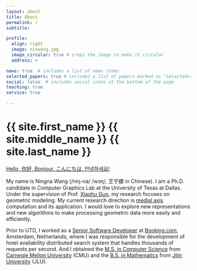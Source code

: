 ```yaml
---
layout: about
title: About
permalink: /
subtitle: 

profile:
  align: right
  image: ninwang.jpg
  image_circular: true # crops the image to make it circular
  address: >

news: true  # includes a list of news items
selected_papers: true # includes a list of papers marked as "selected={true}"
social: false  # includes social icons at the bottom of the page
teaching: true
service: true

---
```

<h1 class="post-title">
  <span class="font-weight-bold">{{ site.first_name }}</span> {{ site.middle_name }}
  {{ site.last_name }} 
</h1>

<a href='#'>Hello, 你好, Bonjour, こんにちは, 안녕하세요!</a>
 
My name is Ningna Wang (/niŋ-na/ /wɔŋ/, 王宁娜 in Chinese). I am a Ph.D. candidate in Computer Graphics Lab at the University of Texas at Dallas. Under the supervision of Prof. [Xiaohu Guo](https://personal.utdallas.edu/~xguo/), my research focuses on geometric modeling. My current research direction is [medial axis](https://en.wikipedia.org/wiki/Medial_axis) computation and its application. I would love to explore new representations and new algorithms to make processing geometric data more easily and efficiently. 

<!-- My work seeks new algorithms and new representations to make computing with geometric data easy, efficient, and reliable. -->

<!-- I would love to explore more applications of triangle meshes and tetrahedral meshes. -->

Prior to UTD, I worked as a [Senior Software Developer](https://careers.booking.com/teams/engineering/) at [Booking.com](https://www.booking.com/), Amsterdam, Netherlands, where I was responsible for the development of hotel availability distributed search system that handles thousands of requests per second. And I obtained the [M.S. in Computer Science](https://www.lti.cs.cmu.edu/) from [Carnegie Mellon University](https://www.cmu.edu/) (CMU) and the [B.S. in Mathematics](https://math.jlu.edu.cn/English/About_Us/Introduction.htm) from [Jilin University](https://math.jlu.edu.cn/English/Home.htm) (JLU).


<!-- **I am seeking for an internship opportunity in 2023/2024 ([CV](https://ningnawang.github.io/assets/pdf/cv_ningnawang.pdf), <a href="mailto:{{ site.email | encode_email }}" title="email">Email</a>)**
 -->



<!-- My Chinese name is 王宁娜. The closest pronunciation of my name in English is /niŋ-na/ /wɔŋ/.) -->


<!-- Write your biography here. Tell the world about yourself. Link to your favorite [subreddit](http://reddit.com). You can put a picture in, too. The code is already in, just name your picture `prof_pic.jpg` and put it in the `img/` folder.

Put your address / P.O. box / other info right below your picture. You can also disable any these elements by editing `profile` property of the YAML header of your `_pages/about.md`. Edit `_bibliography/papers.bib` and Jekyll will render your [publications page](/al-folio/publications/) automatically.

Link to your social media connections, too. This theme is set up to use [Font Awesome icons](http://fortawesome.github.io/Font-Awesome/) and [Academicons](https://jpswalsh.github.io/academicons/), like the ones below. Add your Facebook, Twitter, LinkedIn, Google Scholar, or just disable all of them. -->
